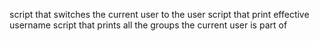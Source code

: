 script that switches the current user to the user
script that print effective username
script that prints all the groups the current user is part of
